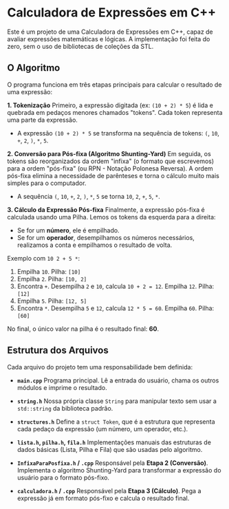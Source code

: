 # Calculadora de Expressões em C++

Este é um projeto de uma Calculadora de Expressões em C++, capaz de avaliar expressões matemáticas e lógicas. A implementação foi feita do zero, sem o uso de bibliotecas de coleções da STL.

## O Algoritmo

O programa funciona em três etapas principais para calcular o resultado de uma expressão:

**1. Tokenização**
Primeiro, a expressão digitada (ex: `(10 + 2) * 5`) é lida e quebrada em pedaços menores chamados "tokens". Cada token representa uma parte da expressão.
- A expressão `(10 + 2) * 5` se transforma na sequência de tokens: `(`, `10`, `+`, `2`, `)`, `*`, `5`.

**2. Conversão para Pós-fixa (Algoritmo Shunting-Yard)**
Em seguida, os tokens são reorganizados da ordem "infixa" (o formato que escrevemos) para a ordem "pós-fixa" (ou RPN - Notação Polonesa Reversa). A ordem pós-fixa elimina a necessidade de parênteses e torna o cálculo muito mais simples para o computador.
- A sequência `(`, `10`, `+`, `2`, `)`, `*`, `5` se torna `10`, `2`, `+`, `5`, `*`.

**3. Cálculo da Expressão Pós-fixa**
Finalmente, a expressão pós-fixa é calculada usando uma Pilha. Lemos os tokens da esquerda para a direita:
- Se for um **número**, ele é empilhado.
- Se for um **operador**, desempilhamos os números necessários, realizamos a conta e empilhamos o resultado de volta.

Exemplo com `10 2 + 5 *`:
1.  Empilha `10`. Pilha: `[10]`
2.  Empilha `2`. Pilha: `[10, 2]`
3.  Encontra `+`. Desempilha `2` e `10`, calcula `10 + 2 = 12`. Empilha `12`. Pilha: `[12]`
4.  Empilha `5`. Pilha: `[12, 5]`
5.  Encontra `*`. Desempilha `5` e `12`, calcula `12 * 5 = 60`. Empilha `60`. Pilha: `[60]`

No final, o único valor na pilha é o resultado final: **60**.

## Estrutura dos Arquivos

Cada arquivo do projeto tem uma responsabilidade bem definida:

-   **`main.cpp`**
    Programa principal. Lê a entrada do usuário, chama os outros módulos e imprime o resultado.

-   **`string.h`**
    Nossa própria classe `String` para manipular texto sem usar a `std::string` da biblioteca padrão.

-   **`structures.h`**
    Define a `struct Token`, que é a estrutura que representa cada pedaço da expressão (um número, um operador, etc.).

-   **`lista.h`, `pilha.h`, `fila.h`**
    Implementações manuais das estruturas de dados básicas (Lista, Pilha e Fila) que são usadas pelo algoritmo.

-   **`InfixaParaPosfixa.h` / `.cpp`**
    Responsável pela **Etapa 2 (Conversão)**. Implementa o algoritmo Shunting-Yard para transformar a expressão do usuário para o formato pós-fixo.

-   **`calculadora.h` / `.cpp`**
    Responsável pela **Etapa 3 (Cálculo)**. Pega a expressão já em formato pós-fixo e calcula o resultado final.